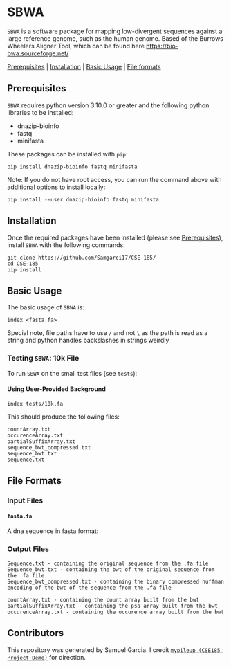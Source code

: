 # SBWA
`SBWA` is a software package for mapping low-divergent sequences against a large reference genome, such as the human genome. Based of the Burrows Wheelers Aligner Tool, which can be found here https://bio-bwa.sourceforge.net/

[Prerequisites](#prerequisites) | [Installation](#install) | [Basic Usage](#usage) |  [File formats](#formats)

<a name="prerequisites"></a>
## Prerequisites
`SBWA` requires python version 3.10.0 or greater and the following python libraries to be installed:
- dnazip-bioinfo
- fastq
- minifasta

These packages can be installed with `pip`:
```
pip install dnazip-bioinfo fastq minifasta
```
Note: If you do not have root access, you can run the command above with additional options to install locally:
```
pip install --user dnazip-bioinfo fastq minifasta
```

<a name="install"></a>
## Installation
Once the required packages have been installed (please see [Prerequisites](#prerequisites)), install `SBWA` with the following commands:
```
git clone https://github.com/Samgarci17/CSE-185/
cd CSE-185
pip install .
```

<a name="usage"></a>
## Basic Usage 
The basic usage of `SBWA` is:
```
index <fasta.fa> 
```
Special note, file paths have to use `/` and not `\` as the path is read as a string and python handles backslashes in strings weirdly

### Testing `SBWA`: 10k File
To run `SBWA` on the small test files (see `tests`):
#### Using User-Provided Background
```
index tests/10k.fa
```
This should produce the following files:
```
countArray.txt 
occurenceArray.txt
partialSuffixArray.txt 
sequence_bwt_compressed.txt 
sequence_bwt.txt 
sequence.txt
```

<a name="formats"></a>
## File Formats
### Input Files
#### `fasta.fa` 
A dna sequence in fasta format:

### Output Files
```
Sequence.txt - containing the original sequence from the .fa file
Sequence_bwt.txt - containing the bwt of the original sequence from the .fa file
Sequence_bwt_compressed.txt - containing the binary compressed huffman encoding of the bwt of the sequence from the .fa file

countArray.txt - containing the count array built from the bwt 
partialSuffixArray.txt - containing the psa array built from the bwt 
occurenceArray.txt - containing the occurence array built from the bwt 
```

<a name="contributors"></a>
## Contributors 
This repository was generated by Samuel Garcia. I credit [`mypileup (CSE185 Project Demo)`](https://github.com/gymreklab/cse185-demo-project) for direction.
